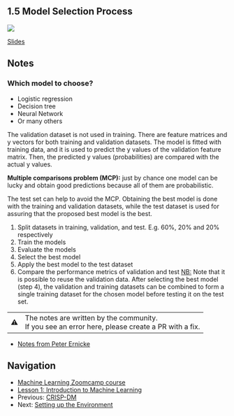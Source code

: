 ## 1.5 Model Selection Process

<a href="https://www.youtube.com/watch?v=OH_R0Sl9neM&list=PL3MmuxUbc_hIhxl5Ji8t4O6lPAOpHaCLR&index=6"><img src="images/thumbnail-1-05.jpg"></a>

[Slides](https://www.slideshare.net/AlexeyGrigorev/ml-zoomcamp-15-model-selection-process)


## Notes

### Which model to choose?

- Logistic regression
- Decision tree
- Neural Network
- Or many others

The validation dataset is not used in training. There are feature matrices and y vectors
for both training and validation datasets. 
The model is fitted with training data, and it is used to predict the y values of the validation
feature matrix. Then, the predicted y values (probabilities)
are compared with the actual y values. 

**Multiple comparisons problem (MCP):** just by chance one model can be lucky and obtain
good predictions because all of them are probabilistic. 

The test set can help to avoid the MCP. Obtaining the best model is done with the training and validation datasets, while the test dataset is used for assuring that the proposed best model is the best. 

1. Split datasets in training, validation, and test. E.g. 60%, 20% and 20% respectively 
2. Train the models
3. Evaluate the models
4. Select the best model 
5. Apply the best model to the test dataset 
6. Compare the performance metrics of validation and test
<u>NB:</u> Note that it is possible to reuse the validation data. After selecting the best model (step 4), the validation and training datasets can be combined to form a single training dataset for the chosen model before testing it on the test set.
<table>
   <tr>
      <td>⚠️</td>
      <td>
         The notes are written by the community. <br>
         If you see an error here, please create a PR with a fix.
      </td>
   </tr>
</table>

* [Notes from Peter Ernicke](https://knowmledge.com/2023/09/13/ml-zoomcamp-2023-introduction-to-machine-learning-part-5/)

## Navigation

* [Machine Learning Zoomcamp course](../)
* [Lesson 1: Introduction to Machine Learning](./)
* Previous: [CRISP-DM](04-crisp-dm.md)
* Next: [Setting up the Environment](06-environment.md)
